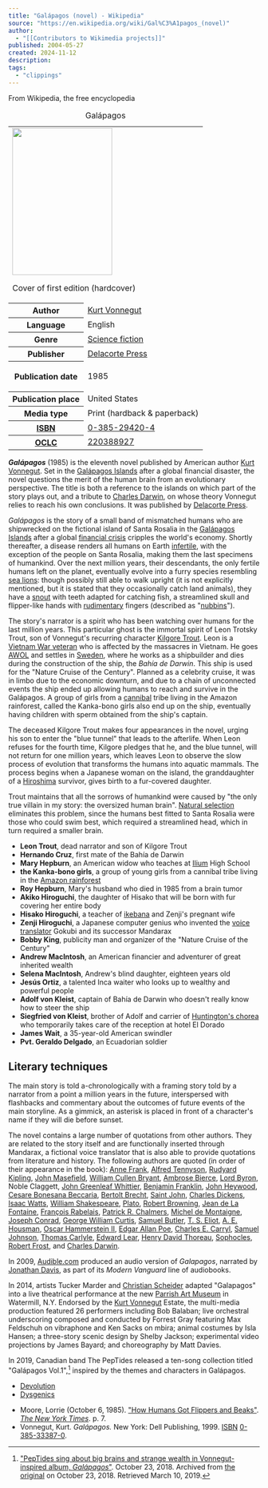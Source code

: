 ```yaml
---
title: "Galápagos (novel) - Wikipedia"
source: "https://en.wikipedia.org/wiki/Gal%C3%A1pagos_(novel)"
author:
  - "[[Contributors to Wikimedia projects]]"
published: 2004-05-27
created: 2024-11-12
description:
tags:
  - "clippings"
---
```

From Wikipedia, the free encyclopedia

<table><caption>Galápagos<span></span></caption><tbody><tr><td colspan="2"><span><a href="https://en.wikipedia.org/wiki/File:Galapagos(Vonnegut).jpg"><img src="https://upload.wikimedia.org/wikipedia/en/thumb/0/0f/Galapagos%28Vonnegut%29.jpg/200px-Galapagos%28Vonnegut%29.jpg" width="200" height="294"></a></span><p>Cover of first edition (hardcover)</p></td></tr><tr><th scope="row">Author</th><td><a href="https://en.wikipedia.org/wiki/Kurt_Vonnegut">Kurt Vonnegut</a></td></tr><tr><th scope="row">Language</th><td>English</td></tr><tr><th scope="row">Genre</th><td><a href="https://en.wikipedia.org/wiki/Science_fiction">Science fiction</a></td></tr><tr><th scope="row">Publisher</th><td><a href="https://en.wikipedia.org/wiki/Delacorte_Press">Delacorte Press</a></td></tr><tr><th scope="row"><p>Publication date</p></th><td>1985</td></tr><tr><th scope="row">Publication place</th><td>United States</td></tr><tr><th scope="row">Media&nbsp;type</th><td>Print (hardback &amp; paperback)</td></tr><tr><th scope="row"><a href="https://en.wikipedia.org/wiki/ISBN_(identifier)">ISBN</a></th><td><a href="https://en.wikipedia.org/wiki/Special:BookSources/0-385-29420-4">0-385-29420-4</a></td></tr><tr><th scope="row"><a href="https://en.wikipedia.org/wiki/OCLC_(identifier)"><abbr>OCLC</abbr></a></th><td><a href="https://www.worldcat.org/oclc/220388927">220388927</a></td></tr></tbody></table>

***Galápagos*** (1985) is the eleventh novel published by American author [Kurt Vonnegut](https://en.wikipedia.org/wiki/Kurt_Vonnegut "Kurt Vonnegut"). Set in the [Galápagos Islands](https://en.wikipedia.org/wiki/Gal%C3%A1pagos_Islands "Galápagos Islands") after a global financial disaster, the novel questions the merit of the human brain from an evolutionary perspective. The title is both a reference to the islands on which part of the story plays out, and a tribute to [Charles Darwin](https://en.wikipedia.org/wiki/Charles_Darwin "Charles Darwin"), on whose theory Vonnegut relies to reach his own conclusions. It was published by [Delacorte Press](https://en.wikipedia.org/wiki/Delacorte_Press "Delacorte Press").

*Galápagos* is the story of a small band of mismatched humans who are shipwrecked on the fictional island of Santa Rosalia in the [Galápagos Islands](https://en.wikipedia.org/wiki/Gal%C3%A1pagos_Islands "Galápagos Islands") after a global [financial crisis](https://en.wikipedia.org/wiki/Financial_crisis "Financial crisis") cripples the world's economy. Shortly thereafter, a disease renders all humans on Earth [infertile](https://en.wikipedia.org/wiki/Infertility "Infertility"), with the exception of the people on Santa Rosalia, making them the last specimens of humankind. Over the next million years, their descendants, the only fertile humans left on the planet, eventually evolve into a furry species resembling [sea lions](https://en.wikipedia.org/wiki/Sea_lion "Sea lion"): though possibly still able to walk upright (it is not explicitly mentioned, but it is stated that they occasionally catch land animals), they have a [snout](https://en.wikipedia.org/wiki/Snout "Snout") with teeth adapted for catching fish, a streamlined skull and flipper-like hands with [rudimentary](https://en.wikipedia.org/wiki/Vestigiality "Vestigiality") fingers (described as "[nubbins](https://en.wiktionary.org/wiki/nubbin "wiktionary:nubbin")").

The story's narrator is a spirit who has been watching over humans for the last million years. This particular ghost is the immortal spirit of Leon Trotsky Trout, son of Vonnegut's recurring character [Kilgore Trout](https://en.wikipedia.org/wiki/Kilgore_Trout "Kilgore Trout"). Leon is a [Vietnam War veteran](https://en.wikipedia.org/wiki/Vietnam_veteran "Vietnam veteran") who is affected by the massacres in Vietnam. He goes [AWOL](https://en.wikipedia.org/wiki/AWOL "AWOL") and settles in [Sweden](https://en.wikipedia.org/wiki/Sweden "Sweden"), where he works as a shipbuilder and dies during the construction of the ship, the *Bahía de Darwin*. This ship is used for the "Nature Cruise of the Century". Planned as a celebrity cruise, it was in limbo due to the economic downturn, and due to a chain of unconnected events the ship ended up allowing humans to reach and survive in the Galápagos. A group of girls from a [cannibal](https://en.wikipedia.org/wiki/Human_cannibalism "Human cannibalism") tribe living in the Amazon rainforest, called the Kanka-bono girls also end up on the ship, eventually having children with sperm obtained from the ship's captain.

The deceased Kilgore Trout makes four appearances in the novel, urging his son to enter the "blue tunnel" that leads to the afterlife. When Leon refuses for the fourth time, Kilgore pledges that he, and the blue tunnel, will not return for one million years, which leaves Leon to observe the slow process of evolution that transforms the humans into aquatic mammals. The process begins when a Japanese woman on the island, the granddaughter of a [Hiroshima](https://en.wikipedia.org/wiki/Atomic_bombings_of_Hiroshima_and_Nagasaki "Atomic bombings of Hiroshima and Nagasaki") survivor, gives birth to a fur-covered daughter.

Trout maintains that all the sorrows of humankind were caused by "the only true villain in my story: the oversized human brain". [Natural selection](https://en.wikipedia.org/wiki/Natural_selection "Natural selection") eliminates this problem, since the humans best fitted to Santa Rosalia were those who could swim best, which required a streamlined head, which in turn required a smaller brain.

- **Leon Trout**, dead narrator and son of Kilgore Trout
- **Hernando Cruz**, first mate of the Bahía de Darwin
- **Mary Hepburn**, an American widow who teaches at [Ilium](https://en.wikipedia.org/wiki/Ilium_\(Kurt_Vonnegut\) "Ilium (Kurt Vonnegut)") High School
- **the Kanka-bono girls**, a group of young girls from a cannibal tribe living in the [Amazon rainforest](https://en.wikipedia.org/wiki/Amazon_rainforest "Amazon rainforest")
- **Roy Hepburn**, Mary's husband who died in 1985 from a brain tumor
- **Akiko Hiroguchi**, the daughter of Hisako that will be born with fur covering her entire body
- **Hisako Hiroguchi**, a teacher of [ikebana](https://en.wikipedia.org/wiki/Ikebana "Ikebana") and Zenji's pregnant wife
- **Zenji Hiroguchi**, a Japanese computer genius who invented the [voice translator](https://en.wikipedia.org/wiki/Speech_translation "Speech translation") Gokubi and its successor Mandarax
- **Bobby King**, publicity man and organizer of the "Nature Cruise of the Century"
- **Andrew MacIntosh**, an American financier and adventurer of great inherited wealth
- **Selena MacIntosh**, Andrew's blind daughter, eighteen years old
- **Jesús Ortiz**, a talented Inca waiter who looks up to wealthy and powerful people
- **Adolf von Kleist**, captain of Bahía de Darwin who doesn't really know how to steer the ship
- **Siegfried von Kleist**, brother of Adolf and carrier of [Huntington's chorea](https://en.wikipedia.org/wiki/Huntington%27s_disease "Huntington's disease") who temporarily takes care of the reception at hotel El Dorado
- **James Wait**, a 35-year-old American swindler
- **Pvt. Geraldo Delgado**, an Ecuadorian soldier

## Literary techniques

The main story is told a-chronologically with a framing story told by a narrator from a point a million years in the future, interspersed with flashbacks and commentary about the outcomes of future events of the main storyline. As a gimmick, an asterisk is placed in front of a character's name if they will die before sunset.

The novel contains a large number of quotations from other authors. They are related to the story itself and are functionally inserted through Mandarax, a fictional voice translator that is also able to provide quotations from literature and history. The following authors are quoted (in order of their appearance in the book): [Anne Frank](https://en.wikipedia.org/wiki/Anne_Frank "Anne Frank"), [Alfred Tennyson](https://en.wikipedia.org/wiki/Alfred_Tennyson "Alfred Tennyson"), [Rudyard Kipling](https://en.wikipedia.org/wiki/Rudyard_Kipling "Rudyard Kipling"), [John Masefield](https://en.wikipedia.org/wiki/John_Masefield "John Masefield"), [William Cullen Bryant](https://en.wikipedia.org/wiki/William_Cullen_Bryant "William Cullen Bryant"), [Ambrose Bierce](https://en.wikipedia.org/wiki/Ambrose_Bierce "Ambrose Bierce"), [Lord Byron](https://en.wikipedia.org/wiki/Lord_Byron "Lord Byron"), Noble Claggett, [John Greenleaf Whittier](https://en.wikipedia.org/wiki/John_Greenleaf_Whittier "John Greenleaf Whittier"), [Benjamin Franklin](https://en.wikipedia.org/wiki/Benjamin_Franklin "Benjamin Franklin"), [John Heywood](https://en.wikipedia.org/wiki/John_Heywood "John Heywood"), [Cesare Bonesana Beccaria](https://en.wikipedia.org/wiki/Cesare_Bonesana_Beccaria "Cesare Bonesana Beccaria"), [Bertolt Brecht](https://en.wikipedia.org/wiki/Bertolt_Brecht "Bertolt Brecht"), [Saint John](https://en.wikipedia.org/wiki/John_the_Evangelist "John the Evangelist"), [Charles Dickens](https://en.wikipedia.org/wiki/Charles_Dickens "Charles Dickens"), [Isaac Watts](https://en.wikipedia.org/wiki/Isaac_Watts "Isaac Watts"), [William Shakespeare](https://en.wikipedia.org/wiki/William_Shakespeare "William Shakespeare"), [Plato](https://en.wikipedia.org/wiki/Plato "Plato"), [Robert Browning](https://en.wikipedia.org/wiki/Robert_Browning "Robert Browning"), [Jean de La Fontaine](https://en.wikipedia.org/wiki/Jean_de_La_Fontaine "Jean de La Fontaine"), [François Rabelais](https://en.wikipedia.org/wiki/Fran%C3%A7ois_Rabelais "François Rabelais"), [Patrick R. Chalmers](https://en.wikipedia.org/wiki/Patrick_R._Chalmers "Patrick R. Chalmers"), [Michel de Montaigne](https://en.wikipedia.org/wiki/Michel_de_Montaigne "Michel de Montaigne"), [Joseph Conrad](https://en.wikipedia.org/wiki/Joseph_Conrad "Joseph Conrad"), [George William Curtis](https://en.wikipedia.org/wiki/George_William_Curtis "George William Curtis"), [Samuel Butler](https://en.wikipedia.org/wiki/Samuel_Butler_\(poet\) "Samuel Butler (poet)"), [T. S. Eliot](https://en.wikipedia.org/wiki/T._S._Eliot "T. S. Eliot"), [A. E. Housman](https://en.wikipedia.org/wiki/A._E._Housman "A. E. Housman"), [Oscar Hammerstein II](https://en.wikipedia.org/wiki/Oscar_Hammerstein_II "Oscar Hammerstein II"), [Edgar Allan Poe](https://en.wikipedia.org/wiki/Edgar_Allan_Poe "Edgar Allan Poe"), [Charles E. Carryl](https://en.wikipedia.org/wiki/Charles_E._Carryl "Charles E. Carryl"), [Samuel Johnson](https://en.wikipedia.org/wiki/Samuel_Johnson "Samuel Johnson"), [Thomas Carlyle](https://en.wikipedia.org/wiki/Thomas_Carlyle "Thomas Carlyle"), [Edward Lear](https://en.wikipedia.org/wiki/Edward_Lear "Edward Lear"), [Henry David Thoreau](https://en.wikipedia.org/wiki/Henry_David_Thoreau "Henry David Thoreau"), [Sophocles](https://en.wikipedia.org/wiki/Sophocles "Sophocles"), [Robert Frost](https://en.wikipedia.org/wiki/Robert_Frost "Robert Frost"), and [Charles Darwin](https://en.wikipedia.org/wiki/Charles_Darwin "Charles Darwin").

In 2009, [Audible.com](https://en.wikipedia.org/wiki/Audible.com "Audible.com") produced an audio version of *Galapagos*, narrated by [Jonathan Davis](https://en.wikipedia.org/w/index.php?title=Jonathan_Davis_\(audiobook_narrator\)&action=edit&redlink=1 "Jonathan Davis (audiobook narrator) (page does not exist)"), as part of its *Modern Vanguard* line of audiobooks.

In 2014, artists Tucker Marder and [Christian Scheider](https://en.wikipedia.org/wiki/Christian_Scheider "Christian Scheider") adapted "Galapagos" into a live theatrical performance at the new [Parrish Art Museum](https://en.wikipedia.org/wiki/Parrish_Art_Museum "Parrish Art Museum") in Watermill, N.Y. Endorsed by the [Kurt Vonnegut](https://en.wikipedia.org/wiki/Kurt_Vonnegut "Kurt Vonnegut") Estate, the multi-media production featured 26 performers including Bob Balaban; live orchestral underscoring composed and conducted by Forrest Gray featuring Max Feldschuh on vibraphone and Ken Sacks on mbira; animal costumes by Isla Hansen; a three-story scenic design by Shelby Jackson; experimental video projections by James Bayard; and choreography by Matt Davies.

In 2019, Canadian band The PepTides released a ten-song collection titled "Galápagos Vol.1",[^1] inspired by the themes and characters in Galápagos.

- [Devolution](https://en.wikipedia.org/wiki/Devolution_\(biology\) "Devolution (biology)")
- [Dysgenics](https://en.wikipedia.org/wiki/Dysgenics "Dysgenics")

[^1]: ["PepTides sing about big brains and strange wealth in Vonnegut-inspired album, *Galápagos*"](https://web.archive.org/web/20181023185514/https://ottawamagazine.com/arts-and-culture/peptides-sing-about-big-brains-and-strange-wealth-in-vonnegut-inspired-album-galapagos/). October 23, 2018. Archived from [the original](https://ottawamagazine.com/arts-and-culture/peptides-sing-about-big-brains-and-strange-wealth-in-vonnegut-inspired-album-galapagos/) on October 23, 2018. Retrieved March 10, 2019.

- Moore, Lorrie (October 6, 1985). ["How Humans Got Flippers and Beaks"](https://query.nytimes.com/gst/fullpage.html?res=9404E4DB1339F935A35753C1A963948260). *[The New York Times](https://en.wikipedia.org/wiki/The_New_York_Times "The New York Times")*. p. 7.
- Vonnegut, Kurt. *Galápagos.* New York: Dell Publishing, 1999. [ISBN](https://en.wikipedia.org/wiki/ISBN_\(identifier\) "ISBN (identifier)") [0-385-33387-0](https://en.wikipedia.org/wiki/Special:BookSources/0-385-33387-0 "Special:BookSources/0-385-33387-0").